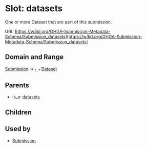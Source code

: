 
# Slot: datasets


One or more Dataset that are part of this submission.

URI: [https://w3id.org/GHGA-Submission-Metadata-Schema/Submission_datasets](https://w3id.org/GHGA-Submission-Metadata-Schema/Submission_datasets)


## Domain and Range

[Submission](Submission.md) &#8594;  <sub>1..\*</sub> [Dataset](Dataset.md)

## Parents

 *  is_a: [datasets](datasets.md)

## Children


## Used by

 * [Submission](Submission.md)
